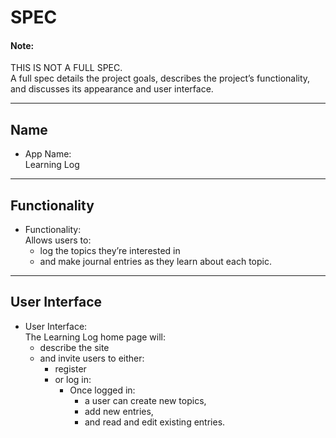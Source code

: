 
# SPEC

#### Note:  

THIS IS NOT A FULL SPEC.  
A full spec details the project goals, describes the project’s functionality, and discusses its appearance and user interface. 

---

## Name

- App Name:  
  Learning Log

---

## Functionality

- Functionality:  
  Allows users to:
  - log the topics they’re interested in 
  - and make journal entries as they learn about each topic. 

---

## User Interface

- User Interface:  
  The Learning Log home page will:
  - describe the site 
  - and invite users to either:
    -  register 
    -  or log in: 
       -  Once logged in:
          -   a user can create new topics, 
          -   add new entries, 
          -   and read and edit existing entries.

